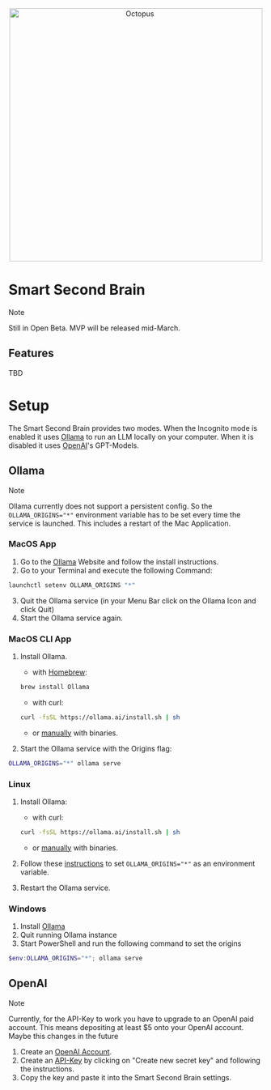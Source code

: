 <div align="center">

<img alt="Octopus" src="https://github.com/nicobrauchtgit/obsidian-Smart2Brain/assets/48623649/03cadd13-b3e5-4eae-bbec-13eff9a78f22" height="500px">

</div>

# Smart Second Brain
> [!Note]
> Still in Open Beta. MVP will be released mid-March.

## Features
TBD

# Setup
The Smart Second Brain provides two modes. When the Incognito mode is enabled it uses [Ollama](https://github.com/ollama/ollama) to run an LLM locally on your computer. When it is disabled it uses [OpenAI](https://openai.com/)'s GPT-Models.

## Ollama

> [!Note]
> Ollama currently does not support a persistent config. So the `OLLAMA_ORIGINS="*"` environment variable has to be set every time the service is launched.
> This includes a restart of the Mac Application.

### MacOS App

1. Go to the [Ollama](https://ollama.ai/download/) Website and follow the install instructions.
2. Go to your Terminal and execute the following Command:

```zsh
launchctl setenv OLLAMA_ORIGINS "*"
```

3. Quit the Ollama service (in your Menu Bar click on the Ollama Icon and click Quit)
4. Start the Ollama service again.

### MacOS CLI App
1. Install Ollama.
    - with [Homebrew](https://brew.sh/):
    
    ```zsh
    brew install Ollama
    ```
    
    - with curl:
    
    ```zsh
    curl -fsSL https://ollama.ai/install.sh | sh
    ```
    
    - or [manually](https://github.com/ollama/ollama/blob/main/docs/linux.md) with binaries.

2. Start the Ollama service with the Origins flag:

```zsh
OLLAMA_ORIGINS="*" ollama serve
```

### Linux

1. Install Ollama:

    - with curl: 
    ```zsh
    curl -fsSL https://ollama.ai/install.sh | sh
    ```

   - or [manually](https://github.com/ollama/ollama/blob/main/docs/linux.md) with binaries.
     
2. Follow these [instructions](https://github.com/ollama/ollama/blob/main/docs/faq.md#setting-environment-variables-on-linux) to set `OLLAMA_ORIGINS="*"` as an environment variable. 

3. Restart the Ollama service.

### Windows

1. Install [Ollama](https://ollama.com/download)
2. Quit running Ollama instance
3. Start PowerShell and run the following command to set the origins
```powershell
$env:OLLAMA_ORIGINS="*"; ollama serve
```

## OpenAI

> [!Note]
> Currently, for the API-Key to work you have to upgrade to an OpenAI paid account. This means depositing at least $5 onto your OpenAI account. Maybe this changes in the future

1. Create an [OpenAI Account](https://platform.openai.com/login/).
2. Create an [API-Key](https://platform.openai.com/api-keys) by clicking on "Create new secret key" and following the instructions.
3. Copy the key and paste it into the Smart Second Brain settings.
